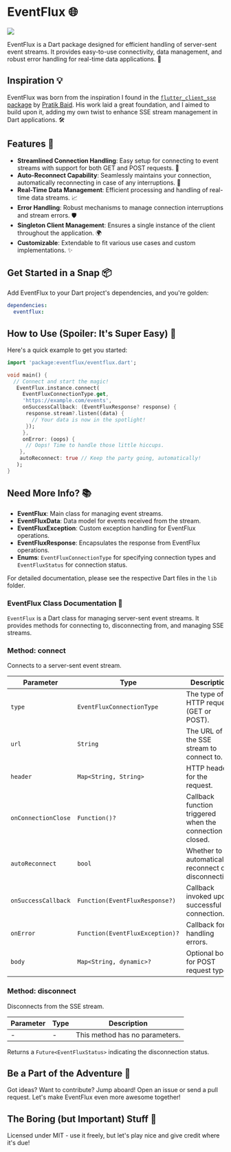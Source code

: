 # EventFlux 🌐
<img src ="https://i.ibb.co/TKCWGhY/Event-Flux.png"> 

EventFlux is a Dart package designed for efficient handling of server-sent event streams. It provides easy-to-use connectivity, data management, and robust error handling for real-time data applications. 🚀

## Inspiration 💡

EventFlux was born from the inspiration I found in the [`flutter_client_sse` package](https://pub.dev/packages/flutter_client_sse) by [Pratik Baid](https://github.com/pratikbaid3). His work laid a great foundation, and I aimed to build upon it, adding my own twist to enhance SSE stream management in Dart applications. 🛠️

## Features 🌟

- **Streamlined Connection Handling**: Easy setup for connecting to event streams with support for both GET and POST requests. 🔌
- **Auto-Reconnect Capability**: Seamlessly maintains your connection, automatically reconnecting in case of any interruptions. 🔄
- **Real-Time Data Management**: Efficient processing and handling of real-time data streams. 📈
- **Error Handling**: Robust mechanisms to manage connection interruptions and stream errors. 🛡️
- **Singleton Client Management**: Ensures a single instance of the client throughout the application. 🌍
- **Customizable**: Extendable to fit various use cases and custom implementations. ✨

## Get Started in a Snap 📦

Add EventFlux to your Dart project's dependencies, and you're golden:

```yaml
dependencies:
  eventflux: 
```

## How to Use (Spoiler: It's Super Easy) 🔧

Here's a quick example to get you started:

```dart
import 'package:eventflux/eventflux.dart';

void main() {
  // Connect and start the magic!
   EventFlux.instance.connect(
     EventFluxConnectionType.get,
     'https://example.com/events',
     onSuccessCallback: (EventFluxResponse? response) {
      response.stream?.listen((data) {
        // Your data is now in the spotlight!
      });
     },
     onError: (oops) {
      // Oops! Time to handle those little hiccups.
    },
    autoReconnect: true // Keep the party going, automatically!
   );
}

```
## Need More Info? 📚
- **EventFlux**: Main class for managing event streams.
- **EventFluxData**: Data model for events received from the stream.
- **EventFluxException**: Custom exception handling for EventFlux operations.
- **EventFluxResponse**: Encapsulates the response from EventFlux operations.
- **Enums**: `EventFluxConnectionType` for specifying connection types and `EventFluxStatus` for connection status.

For detailed documentation, please see the respective Dart files in the `lib` folder.

### EventFlux Class Documentation 📖

`EventFlux` is a Dart class for managing server-sent event streams. It provides methods for connecting to, disconnecting from, and managing SSE streams.

### Method: connect

Connects to a server-sent event stream.

| Parameter          | Type                          | Description                                                   | Default                         |
|--------------------|-------------------------------|---------------------------------------------------------------|---------------------------------|
| `type`             | `EventFluxConnectionType`     | The type of HTTP request (GET or POST).                       | -                               |
| `url`              | `String`                      | The URL of the SSE stream to connect to.                      | -                               |
| `header`           | `Map<String, String>`         | HTTP headers for the request.                                 | `{'Accept': 'text/event-stream'}`|
| `onConnectionClose`| `Function()?`                 | Callback function triggered when the connection is closed.    | -                               |
| `autoReconnect`    | `bool`                        | Whether to automatically reconnect on disconnection.          | `false`                         |
| `onSuccessCallback`| `Function(EventFluxResponse?)`| Callback invoked upon successful connection.                  | -                               |
| `onError`          | `Function(EventFluxException)?`| Callback for handling errors.                                | -                               |
| `body`             | `Map<String, dynamic>?`       | Optional body for POST request types.                         | -                               |


### Method: disconnect

Disconnects from the SSE stream.

| Parameter   | Type              | Description                                      |
|-------------|-------------------|--------------------------------------------------|
| -           | -                 | This method has no parameters.                   |

Returns a `Future<EventFluxStatus>` indicating the disconnection status.


## Be a Part of the Adventure 🤝

Got ideas? Want to contribute? Jump aboard! Open an issue or send a pull request. Let's make EventFlux even more awesome together!

## The Boring (but Important) Stuff 📝

Licensed under MIT - use it freely, but let's play nice and give credit where it's due!
